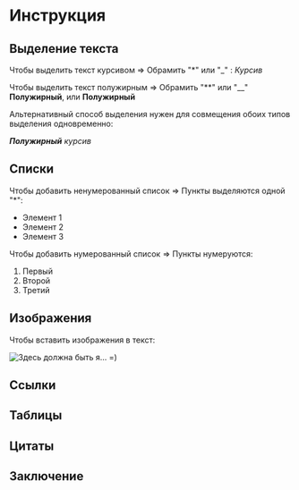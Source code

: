 # Инструкция

## Выделение текста
Чтобы выделить текст курсивом => Обрамить "*" или "_" :  _Курсив_

Чтобы выделить текст полужирным => Обрамить "**" или "__"
**Полужирный**, или __Полужирный__

Альтернативный способ выделения нужен для совмещения обоих типов выделения одновременно:

*__Полужирный__ курсив*
## Списки

Чтобы добавить ненумерованный список => Пункты выделяются одной "*":
* Элемент 1
* Элемент 2
* Элемент 3

Чтобы добавить нумерованный список => Пункты нумеруются:
1. Первый
2. Второй
3. Третий


## Изображения

Чтобы вставить изображения в текст:

![Здесь должна быть я... =)](TayaInakova.jfif)

## Ссылки

## Таблицы

## Цитаты

## Заключение